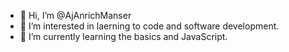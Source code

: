 - 👋 Hi, I’m @AjAnrichManser
- 👀 I’m interested in laerning to code and software development.
- 🌱 I’m currently learning the basics and JavaScript.

<!---
AjAnrichManser/AjAnrichManser is a ✨ special ✨ repository because its `README.md` (this file) appears on your GitHub profile.
You can click the Preview link to take a look at your changes.
--->
